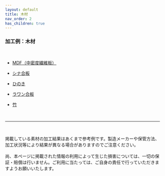 ```yaml
---
layout: default
title: 木材
nav_order: 2
has_children: true
---
```


### 加工例：木材
<br>

* [MDF（中密度繊維板）](01-1-mdf.md)

* [シナ合板](01-2-shina.md)

* [ひのき](01-3-hinoki.md)

* [ラワン合板](01-4-lauan.md)

* [竹](01-5-bamboo.md)


<br>

------

<br>

掲載している素材の加工結果はあくまで参考例です。製造メーカーや保管方法、加工状況等により結果が異なる場合がありますのでご注意ください。<br>
<br>
尚、本ページに掲載された情報の利用によって生じた損害については、一切の保証・賠償は行いません。ご利用に当たっては、ご自身の責任で行っていただきますようお願いいたします。

<br><br><br>
